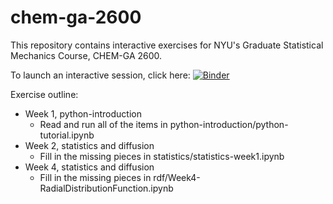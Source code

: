 # chem-ga-2600
This repository contains interactive exercises for NYU's Graduate Statistical Mechanics Course, CHEM-GA 2600.

To launch an interactive session, click here: [![Binder](https://mybinder.org/badge.svg)](https://mybinder.org/v2/gh/hockyg/chem-ga-2600/master)

Exercise outline:
- Week 1, python-introduction
  - Read and run all of the items in python-introduction/python-tutorial.ipynb
- Week 2, statistics and diffusion
  - Fill in the missing pieces in statistics/statistics-week1.ipynb
- Week 4, statistics and diffusion
  - Fill in the missing pieces in rdf/Week4-RadialDistributionFunction.ipynb
